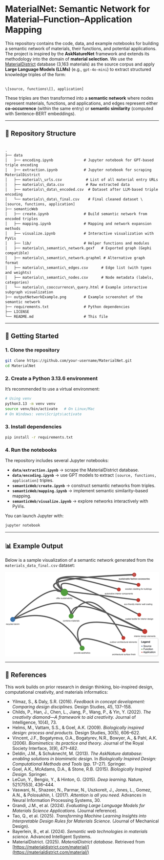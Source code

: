# MaterialNet: Semantic Network for Material–Function–Application Mapping

This repository contains the code, data, and example notebooks for building a semantic network of materials, their functions, and potential applications. The project is inspired by the **AskNatureNet** framework and extends its methodology into the domain of **material selection**. We use the [MaterialDistrict](https://materialdistrict.com/material/) database (3,163 materials) as the source corpus and apply **Large Language Models (LLMs)** (e.g., `gpt-4o-mini`) to extract structured knowledge triples of the form:

```

\[source, functions\[], application]

```

These triples are then transformed into a **semantic network** where nodes represent materials, functions, and applications, and edges represent either **co-occurrence** (within the same entry) or **semantic similarity** (computed with Sentence-BERT embeddings).

---

## 📂 Repository Structure

```

.
├── data
│   ├── encoding.ipynb              # Jupyter notebook for GPT-based triple encoding
│   ├── extraction.ipynb            # Jupyter notebook for scraping MaterialDistrict
│   ├── material\_urls.csv           # List of all material entry URLs
│   ├── materials\_data.csv          # Raw extracted data
│   ├── materials\_data\_encoded.csv  # Dataset after LLM-based triple encoding
│   └── materials\_data\_final.csv    # Final cleaned dataset \[source, functions, application]
├── semanticWeb
│   ├── create.ipynb                # Build semantic network from encoded triples
│   ├── mapping.ipynb               # Mapping and network expansion methods
│   ├── visualize.ipynb             # Interactive visualization with PyVis
│   ├── lib/                        # Helper functions and modules
│   ├── materials\_semantic\_network.gexf   # Exported graph (Gephi compatible)
│   ├── materials\_semantic\_network.graphml # Alternative graph format
│   ├── materials\_semantic\_edges.csv      # Edge list (with types and weights)
│   ├── materials\_semantic\_nodes.csv      # Node metadata (labels, categories)
│   └── materials\_cooccurrence\_query.html # Example interactive subgraph visualization
├── outputNetworkExample.png        # Example screenshot of the semantic network
├── requirements.txt                # Python dependencies
├── LICENSE
└── README.md                       # This file

````

---

## 🚀 Getting Started

### 1. Clone the repository
```bash
git clone https://github.com/your-username/MaterialNet.git
cd MaterialNet
````

### 2. Create a Python 3.13.6 environment

It’s recommended to use a virtual environment:

```bash
# Using venv
python3.13 -m venv venv
source venv/bin/activate   # On Linux/Mac
# On Windows: venv\Scripts\activate
```

### 3. Install dependencies

```bash
pip install -r requirements.txt
```

### 4. Run the notebooks

The repository includes several Jupyter notebooks:

* **`data/extraction.ipynb`** → scrape the MaterialDistrict database.
* **`data/encoding.ipynb`** → use GPT models to extract `[source, functions, application]` triples.
* **`semanticWeb/create.ipynb`** → construct semantic networks from triples.
* **`semanticWeb/mapping.ipynb`** → implement semantic similarity–based mapping.
* **`semanticWeb/visualize.ipynb`** → explore networks interactively with PyVis.

You can launch Jupyter with:

```bash
jupyter notebook
```

---

## 📊 Example Output

Below is a sample visualization of a semantic network generated from the `materials_data_final.csv` dataset:

![Semantic Network Example](outputNetworkExample.png)

---

## 📑 References

This work builds on prior research in design thinking, bio-inspired design, computational creativity, and materials informatics:

* Yilmaz, S., & Daly, S.R. (2016). *Feedback in concept development: Comparing design disciplines.* Design Studies, 45, 137–158.
* Childs, P., Han, J., Chen, L., Jiang, P., Wang, P., & Yin, Y. (2022). *The creativity diamond—A framework to aid creativity.* Journal of Intelligence, 10(4), 73.
* Helms, M., Vattam, S.S., & Goel, A.K. (2009). *Biologically inspired design: process and products.* Design Studies, 30(5), 606–622.
* Vincent, J.F., Bogatyreva, O.A., Bogatyrev, N.R., Bowyer, A., & Pahl, A.K. (2006). *Biomimetics: its practice and theory.* Journal of the Royal Society Interface, 3(9), 471–482.
* Deldin, J.M., & Schuknecht, M. (2013). *The AskNature database: enabling solutions in biomimetic design.* In *Biologically Inspired Design: Computational Methods and Tools* (pp. 17–27). Springer.
* Goel, A.K., McAdams, D.A., & Stone, R.B. (2015). *Biologically Inspired Design.* Springer.
* LeCun, Y., Bengio, Y., & Hinton, G. (2015). *Deep learning.* Nature, 521(7553), 436–444.
* Vaswani, N., Shazeer, N., Parmar, N., Uszkoreit, J., Jones, L., Gomez, A.N., & Polosukhin, I. (2017). *Attention is all you need.* Advances in Neural Information Processing Systems, 30.
* Grandi, J.M., et al. (2024). *Evaluating Large Language Models for Materials Science Applications.* (Journal reference).
* Tao, Q., et al. (2025). *Transforming Machine Learning Insights into Interpretable Design Rules for Materials Science.* (Journal of Mechanical Design).
* Bayerlein, B., et al. (2024). *Semantic web technologies in materials science.* Advanced Intelligent Systems.
* MaterialDistrict. (2025). *MaterialDistrict database.* Retrieved from [https://materialdistrict.com/material/](https://materialdistrict.com/material/)
